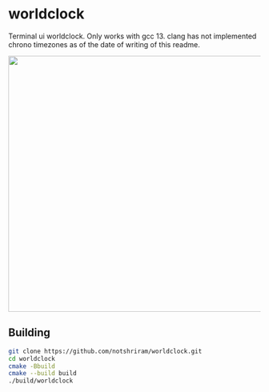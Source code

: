 # worldclock
Terminal ui worldclock. 
Only works with gcc 13. clang has not implemented chrono timezones as of the date of writing of this readme.

<img src="https://github.com/notshriram/worldclock/assets/49370927/8fa044c0-c1ea-41c0-8a0b-72e43d6d0c83" width="512">

## Building

```bash
git clone https://github.com/notshriram/worldclock.git
cd worldclock
cmake -Bbuild
cmake --build build
./build/worldclock
```
